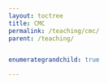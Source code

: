 ```yaml
---
layout: toctree
title: CMC
permalink: /teaching/cmc/
parent: /teaching/


enumerategrandchild: true

---
```

